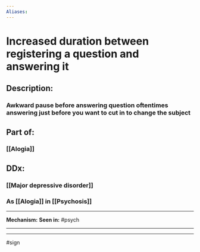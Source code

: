 ```yaml
---
Aliases: 
---
```

# Increased duration between registering a question and answering it
## Description:
### Awkward pause before answering question oftentimes answering just before you want to cut in to change the subject
## Part of:
### [[Alogia]]
## DDx:
### [[Major depressive disorder]]
### As [[Alogia]] in [[Psychosis]]

---
**Mechanism:**
**Seen in:** #psych 

---


---
#sign 